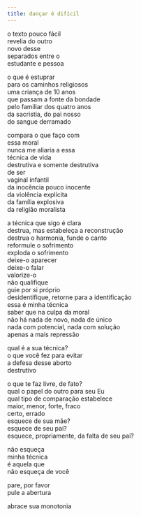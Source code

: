 ```yaml
---
title: dançar é difícil
---
```


o texto pouco fácil  
revelia do outro  
novo desse  
separados entre o  
estudante e pessoa

o que é estuprar  
para os caminhos religiosos  
uma criança de 10 anos  
que passam a fonte da bondade  
pelo familiar dos quatro anos  
da sacristia, do pai nosso  
do sangue derramado

compara o que faço com  
essa moral  
nunca me aliaria a essa  
técnica de vida  
destrutiva e somente destrutiva  
de ser  
vaginal infantil  
da inocência pouco inocente  
da violência explícita  
da família explosiva  
da religião moralista

a técnica que sigo é clara  
destrua, mas estabeleça a reconstrução  
destrua o harmonia, funde o canto  
reformule o sofrimento  
exploda o sofrimento  
deixe-o aparecer  
deixe-o falar  
valorize-o  
não qualifique  
guie por si próprio  
desidentifique, retorne para a identificação  
essa é minha técnica  
saber que na culpa da moral  
não há nada de novo, nada de único  
nada com potencial, nada com solução  
apenas a mais repressão

qual é a sua técnica?  
o que você fez para evitar  
a defesa desse aborto  
destrutivo

o que te faz livre, de fato?  
qual o papel do outro para seu Eu  
qual tipo de comparação estabelece  
maior, menor, forte, fraco  
certo, errado  
esquece de sua mãe?  
esquece de seu pai?  
esquece, propriamente, da falta de seu pai?

não esqueça  
minha técnica  
é aquela que  
não esqueça de você

pare, por favor  
pule a abertura

abrace sua monotonia
